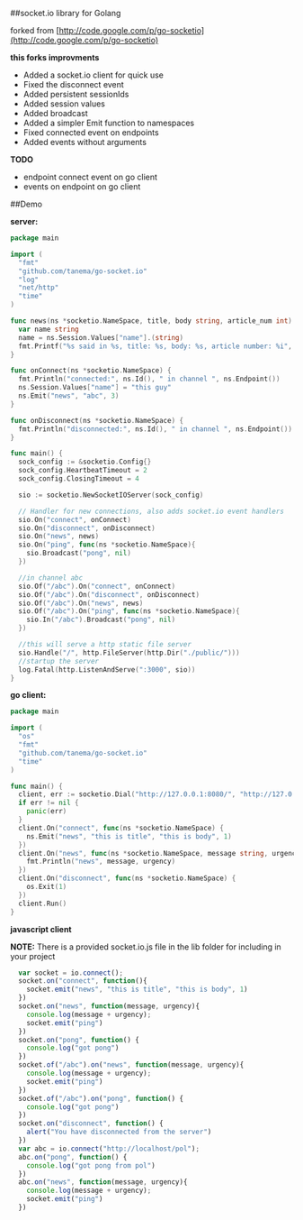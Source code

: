 ##socket.io library for Golang

forked from [http://code.google.com/p/go-socketio](http://code.google.com/p/go-socketio)

**this forks improvments**
- Added a socket.io client for quick use
- Fixed the disconnect event
- Added persistent sessionIds
- Added session values
- Added broadcast
- Added a simpler Emit function to namespaces
- Fixed connected event on endpoints
- Added events without arguments

**TODO**
- endpoint connect event on go client
- events on endpoint on go client

##Demo

**server:**

```go
package main

import (
  "fmt"
  "github.com/tanema/go-socket.io"
  "log"
  "net/http"
  "time"
)

func news(ns *socketio.NameSpace, title, body string, article_num int) {
  var name string
  name = ns.Session.Values["name"].(string)
  fmt.Printf("%s said in %s, title: %s, body: %s, article number: %i", name, ns.Endpoint(), title, body, article_num)
}

func onConnect(ns *socketio.NameSpace) {
  fmt.Println("connected:", ns.Id(), " in channel ", ns.Endpoint())
  ns.Session.Values["name"] = "this guy"
  ns.Emit("news", "abc", 3)
}

func onDisconnect(ns *socketio.NameSpace) {
  fmt.Println("disconnected:", ns.Id(), " in channel ", ns.Endpoint())
}

func main() {
  sock_config := &socketio.Config{}
  sock_config.HeartbeatTimeout = 2
  sock_config.ClosingTimeout = 4

  sio := socketio.NewSocketIOServer(sock_config)

  // Handler for new connections, also adds socket.io event handlers
  sio.On("connect", onConnect)
  sio.On("disconnect", onDisconnect)
  sio.On("news", news)
  sio.On("ping", func(ns *socketio.NameSpace){
    sio.Broadcast("pong", nil)
  })

  //in channel abc
  sio.Of("/abc").On("connect", onConnect)
  sio.Of("/abc").On("disconnect", onDisconnect)
  sio.Of("/abc").On("news", news)
  sio.Of("/abc").On("ping", func(ns *socketio.NameSpace){
    sio.In("/abc").Broadcast("pong", nil)
  })

  //this will serve a http static file server
  sio.Handle("/", http.FileServer(http.Dir("./public/")))
  //startup the server
  log.Fatal(http.ListenAndServe(":3000", sio))
}
```

**go client:**

```go
package main

import (
  "os"
  "fmt"
  "github.com/tanema/go-socket.io"
  "time"
)

func main() {
  client, err := socketio.Dial("http://127.0.0.1:8080/", "http://127.0.0.1:8080")
  if err != nil {
    panic(err)
  }
  client.On("connect", func(ns *socketio.NameSpace) {
    ns.Emit("news", "this is title", "this is body", 1)
  })
  client.On("news", func(ns *socketio.NameSpace, message string, urgency int) { 
    fmt.Println("news", message, urgency) 
  })
  client.On("disconnect", func(ns *socketio.NameSpace) {
    os.Exit(1)
  })
  client.Run()
}
``` 

**javascript client**

 **NOTE:** There is a provided socket.io.js file in the lib folder for including in your project

```javascript
  var socket = io.connect();
  socket.on("connect", function(){
    socket.emit("news", "this is title", "this is body", 1)
  })
  socket.on("news", function(message, urgency){
    console.log(message + urgency);
    socket.emit("ping")
  })
  socket.on("pong", function() {
    console.log("got pong")
  })
  socket.of("/abc").on("news", function(message, urgency){
    console.log(message + urgency);
    socket.emit("ping")
  })
  socket.of("/abc").on("pong", function() {
    console.log("got pong")
  })
  socket.on("disconnect", function() {
    alert("You have disconnected from the server")
  })
  var abc = io.connect("http://localhost/pol");
  abc.on("pong", function() {
    console.log("got pong from pol")
  })
  abc.on("news", function(message, urgency){
    console.log(message + urgency);
    socket.emit("ping")
  })
```
